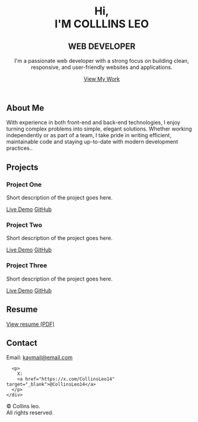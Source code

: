 <!DOCTYPE html>
<html lang="en">

<head>
  <meta charset="UTF-8" />
  <meta name="viewport" content="width=device-width, initial-scale=1.0" />
  <title>Portfolio - Your Name</title>
  <link rel="stylesheet" href="style.css" />
</head>

<body>
  <header id="hero">
    <div class="container">
      <h1>Hi, <br> I'M COLLLINS LEO </h1>
      <h2>WEB DEVELOPER</h2>
      <p class="tagline"> I'm a passionate web developer with a strong focus on building clean, responsive, and
        user-friendly websites and applications.</p>
      <a href="http://127.0.0.1:5500/Project%201.html" class="btn">View My Work</a>
    </div>
  </header>

  <section id="about">
    <div class="container">
      <h2>About Me</h2>
      <p>
        With experience in both front-end and back-end technologies, I enjoy turning complex problems into simple,
        elegant solutions. Whether working independently or as part of a team, I take pride in writing efficient,
        maintainable code and staying up-to-date with modern development practices..
      </p>
    </div>
  </section>

  <section id="projects">
    <div class="container">
      <h2>Projects</h2>
      <div class="project-grid">
        <div class="project-card">
          <h3>Project One</h3>
          <p>Short description of the project goes here.</p>
          <div class="links">
            <a href="#" target="_blank">Live Demo</a>
            <a href="#" target="_blank">GitHub</a>
          </div>
        </div>
        <div class="project-card">
          <h3>Project Two</h3>
          <p>Short description of the project goes here.</p>
          <div class="links">
            <a href="#" target="_blank">Live Demo</a>
            <a href="#" target="_blank">GitHub</a>
          </div>
        </div>
        <div class="project-card">
          <h3>Project Three</h3>
          <p>Short description of the project goes here.</p>
          <div class="links">
            <a href="#" target="_blank">Live Demo</a>
            <a href="#" target="_blank">GitHub</a>
          </div>
        </div>
      </div>
    </div>
  </section>

  <section id="resume">
    <div class="container">
      <h2>Resume</h2>
      <p><a href="Collins Leo CV.pdf" class="btn">View resume (PDF)</a></p>
    </div>
  </section>

  <section id="contact">
    <div class="container">
      <h2>Contact</h2>
      <p>Email: <a href="https://mail.com">kaymail@email.com</a></p>

      <p>
        X:
        <a href="https://x.com/CollinsLeo14" target="_blank">@CollinsLeo14</a>
      </p>
    </div>
  </section>

  <footer>
    <p>&copy; <span id="year"></span> Collins leo. <br>All rights reserved.</p>
  </footer>

  <script src="script.js"></script>
</body>

</html>
